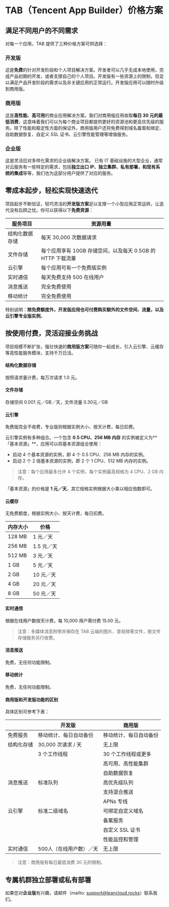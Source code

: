 # TAB（Tencent App Builder）价格方案

## 满足不同用户的不同需求
对每一个应用，TAB 提供了三种价格方案可供选择：

### 开发版
这是**免费**的针对开发阶段和个人项目解决方案。开发者可以几乎无成本地使用，完成产品初期的开发，或者支撑自己的个人项目。开发版有一些资源上的限制，但足以满足产品开发阶段的需求以及非关键应用的正常运行。开发版应用可以随时升级到商用版。

### 商用版
这是**高性能、高可用**的商业应用解决方案。我们对商用版应用收取**每日 30 元的最低消费**，这意味着我们可以为每个商业项目都提供更好的资源池和更高优先级的服务。除了性能和稳定性方面的保证外，商用版用户还将免费得到域名备案和绑定、自助数据恢复、自定义 SSL 证书、云引擎性能管理等增值服务。

### 企业版
这是灵活应对多样化需求的企业级解决方案。 已有 IT 基础设施的大型企业，通常对云服务有一些特定的需求，包括**独立出口 IP、独立集群、私有部署，和现有系统的集成**等等，我们也为这部分用户提供了对应的服务。



## 零成本起步，轻松实现快速迭代
项目起步不断验证，轻巧灵活的**开发版方案**足以支撑一个小型应用正常运转，让迭代没有后顾之忧。你可以获得以下**免费资源**：

| 服务项目   | 资源用量     |
| ------ | ------- |
| 结构化数据存储 | 每天 30,000 次数据请求   |
| 文件存储 | 每个应用享有 10GB 存储空间，以及每天 0.5GB 的 HTTP 下载流量 |
| 云引擎 | 每个应用可有一个免费版实例  |
| 实时通信   | 每天免费支持 500 在线用户   |
| 消息推送   | 完全免费使用  |
| 移动统计   | 完全免费使用  |

特别说明：**除免费额度外，开发版应用也可付费购买额外的文件空间、流量，以及云引擎专业版实例**。

## 按使用付费，灵活迎接业务挑战
项目规模不断扩张，强壮快速的**商用版方案**可随你一起成长，引入云引擎、云缓存等高性能服务模块，支持千万日活。

#### 结构化数据存储
按照请求量计费，每万次请求 1.0 元。

#### 文件存储
存储空间 0.001 元／GB／天，文件流量 0.30元／GB

#### 云引擎
免费版完全不收费，专业版则根据实例大小、按天计费，每日扣费。

云引擎实例有多种组合。一个包含 **0.5 CPU、256 MB 内存** 的实例被定义为**「基本资源」**，应用可以将基本资源组合使用：

- 启动 4 个基本资源的实例，即 4 个 0.5 CPU、256 MB 内存的实例。
- 启动 2 个 2 倍基本资源的实例，即 2 个 1 CPU、512 MB 内存的实例。

>  注意：每个应用最多允许 4 个实例，每个实例最高规格为 4 CPU、2 GB 内存。

「基本资源」的价格是 **1 元／天**，其它规格实例根据大小乘以相应倍数即可。

#### 云缓存
无免费额度，根据实例大小、按天计费，每日扣费。

| 内存大小   | 价格      |
| ------ | ------- |
| 128 MB | 1 元／天   |
| 256 MB | 1.5 元／天 |
| 512 MB | 3 元／天   |
| 1 GB   | 5 元／天   |
| 2 GB   | 10 元／天  |
| 4 GB   | 20 元／天  |
| 8 GB   | 50 元／天  |

#### 实时通信
根据在线用户数按天计费，每 10,000 用户需付费 15.00 元。

> 注意：多媒体消息附带并保存在 TAB 云端的图片、音视频等文件，按文件存储服务另行收费。

#### 消息推送
免费，无任何功能限制。

#### 移动统计
免费，无任何功能限制。

#### 商用版和开发版功能的区别
具体区别可参考下表：

|       | 开发版            | 商用版         |
| ----- | -------------- | ----------- |
| 免费服务  | 移动统计、每日自动备份    | 移动统计、每日自动备份 |
| 结构化存储 | 30,000 次请求 / 天 | 无上限         |
|       | 3 个工作线程        | 30 个工作线程或更多 |
|       |                | 高可用、高性能集群   |
|       |                | 自助数据恢复      |
| 消息推送  | 标准队列           | 高优先级队列      |
|       |                | 支持混合推送      |
|       |                | APNs 专线     |
| 云引擎   | 标准二级域名         | 可绑定自定义域名    |
|       |                | 备案服务        |
|       |                | 自定义 SSL 证书  |
|       |                | 性能监控和管理     |
| 实时通信  | 500人（在线用户数）／天  | 无上限         |

> 注意：商用版有每日最低消费 30 元的限制。

## 专属机群独立部署或私有部署
如果您对**企业版**有兴趣，请邮件（mailto: support@leancloud.rocks）联系我们。

